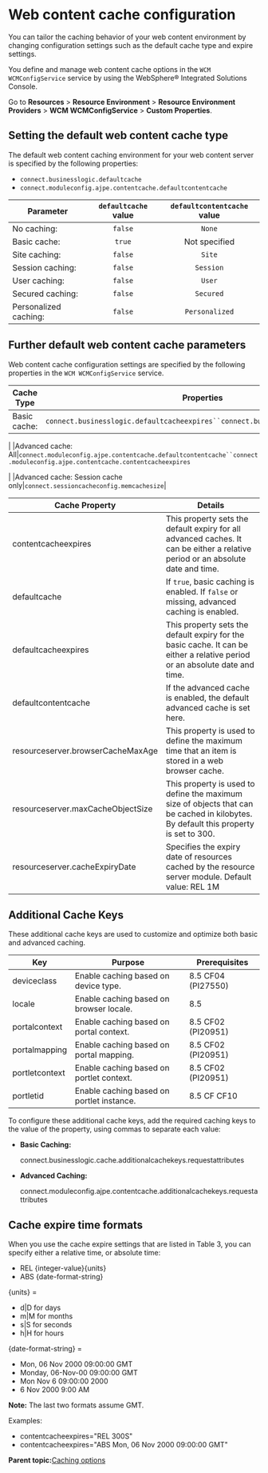 # Web content cache configuration

You can tailor the caching behavior of your web content environment by changing configuration settings such as the default cache type and expire settings.

You define and manage web content cache options in the `WCM WCMConfigService` service by using the WebSphere® Integrated Solutions Console.

Go to **Resources** \> **Resource Environment** \> **Resource Environment Providers** \> **WCM WCMConfigService** \> **Custom Properties**.

## Setting the default web content cache type

The default web content caching environment for your web content server is specified by the following properties:

-   `connect.businesslogic.defaultcache`
-   `connect.moduleconfig.ajpe.contentcache.defaultcontentcache`

|Parameter|`defaultcache` value|`defaultcontentcache` value|
|---------|:------------------:|:-------------------------:|
|No caching:|`false`|`None`|
|Basic cache:|`true`|Not specified|
|Site caching:|`false`|`Site`|
|Session caching:|`false`|`Session`|
|User caching:|`false`|`User`|
|Secured caching:|`false`|`Secured`|
|Personalized caching:|`false`|`Personalized`|

## Further default web content cache parameters

Web content cache configuration settings are specified by the following properties in the `WCM WCMConfigService` service.

|Cache Type|Properties|
|----------|----------|
|Basic cache:|`connect.businesslogic.defaultcacheexpires``connect.businesslogic.defaultcache`

|
|Advanced cache: All|`connect.moduleconfig.ajpe.contentcache.defaultcontentcache``connect.moduleconfig.ajpe.contentcache.contentcacheexpires`

|
|Advanced cache: Session cache only|`connect.sessioncacheconfig.memcachesize`|

|Cache Property|Details|
|--------------|-------|
|contentcacheexpires|This property sets the default expiry for all advanced caches. It can be either a relative period or an absolute date and time.|
|defaultcache|If `true`, basic caching is enabled. If `false` or missing, advanced caching is enabled.|
|defaultcacheexpires|This property sets the default expiry for the basic cache. It can be either a relative period or an absolute date and time.|
|defaultcontentcache|If the advanced cache is enabled, the default advanced cache is set here.|
|resourceserver.browserCacheMaxAge|This property is used to define the maximum time that an item is stored in a web browser cache.|
|resourceserver.maxCacheObjectSize|This property is used to define the maximum size of objects that can be cached in kilobytes. By default this property is set to 300.|
|resourceserver.cacheExpiryDate|Specifies the expiry date of resources cached by the resource server module. Default value: REL 1M|

## Additional Cache Keys

These additional cache keys are used to customize and optimize both basic and advanced caching.

|Key|Purpose|Prerequisites|
|---|-------|-------------|
|deviceclass|Enable caching based on device type.|8.5 CF04 \(PI27550\)|
|locale|Enable caching based on browser locale.|8.5|
|portalcontext|Enable caching based on portal context.|8.5 CF02 \(PI20951\)|
|portalmapping|Enable caching based on portal mapping.|8.5 CF02 \(PI20951\)|
|portletcontext|Enable caching based on portlet context.|8.5 CF02 \(PI20951\)|
|portletid|Enable caching based on portlet instance.|8.5 CF CF10|

To configure these additional cache keys, add the required caching keys to the value of the property, using commas to separate each value:

-   **Basic Caching:**

    connect.businesslogic.cache.additionalcachekeys.requestattributes

-   **Advanced Caching:**

    connect.moduleconfig.ajpe.contentcache.additionalcachekeys.requestattributes


## Cache expire time formats

When you use the cache expire settings that are listed in Table 3, you can specify either a relative time, or absolute time:

-   REL \{integer-value\}\{units\}
-   ABS \{date-format-string\}

\{units\} =

-   d\|D for days
-   m\|M for months
-   s\|S for seconds
-   h\|H for hours

\{date-format-string\} =

-   Mon, 06 Nov 2000 09:00:00 GMT
-   Monday, 06-Nov-00 09:00:00 GMT
-   Mon Nov 6 09:00:00 2000
-   6 Nov 2000 9:00 AM

**Note:** The last two formats assume GMT.

Examples:

-   contentcacheexpires="REL 300S"
-   contentcacheexpires="ABS Mon, 06 Nov 2000 09:00:00 GMT"

**Parent topic:**[Caching options](../wcm/wcm_config_delivery_caching.md)

